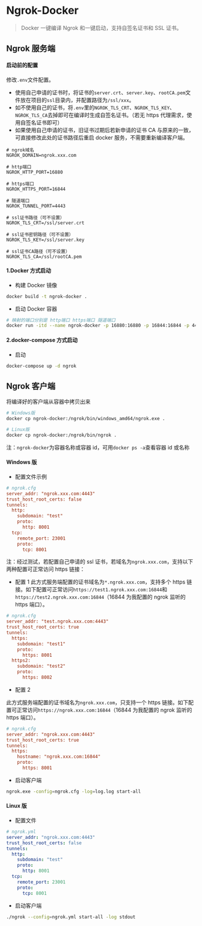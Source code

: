 # Ngrok-Docker

> Docker 一键编译 Ngrok 和一键启动，支持自签名证书和 SSL 证书。

## Ngrok 服务端

#### 启动前的配置

修改`.env`文件配置。

- 使用自己申请的证书时，将证书的`server.crt`、`server.key`、`rootCA.pem`文件放在项目的`ssl`目录内，并配置路径为`/ssl/xxx`。
- 如不使用自己的证书，将`.env`里的`NGROK_TLS_CRT`、`NGROK_TLS_KEY`、`NGROK_TLS_CA`去掉即可在编译时生成自签名证书。（若无 https 代理需求，使用自签名证书即可）
- 如果使用自己申请的证书，旧证书过期后若新申请的证书 CA 与原来的一致，可直接修改此处的证书路径后重启 docker 服务，不需要重新编译客户端。

```
# ngrok域名
NGROK_DOMAIN=ngrok.xxx.com

# http端口
NGROK_HTTP_PORT=16880

# https端口
NGROK_HTTPS_PORT=16844

# 隧道端口
NGROK_TUNNEL_PORT=4443

# ssl证书路径（可不设置）
NGROK_TLS_CRT=/ssl/server.crt

# ssl证书密钥路径（可不设置）
NGROK_TLS_KEY=/ssl/server.key

# ssl证书CA路径（可不设置）
NGROK_TLS_CA=/ssl/rootCA.pem
```

#### 1.Docker 方式启动

- 构建 Docker 镜像

```bash
docker build -t ngrok-docker .
```

- 启动 Docker 容器

```bash
# 映射的端口分别是 http端口 https端口 隧道端口
docker run -itd --name ngrok-docker -p 16880:16880 -p 16844:16844 -p 4443:4443 --env-file=.env ngrok-docker
```

#### 2.docker-compose 方式启动

- 启动

```bash
docker-compose up -d ngrok
```

## Ngrok 客户端

将编译好的客户端从容器中拷贝出来

```bash
# Windows版
docker cp ngrok-docker:/ngrok/bin/windows_amd64/ngrok.exe .

# Linux版
docker cp ngrok-docker:/ngrok/bin/ngrok .
```

注：`ngrok-docker`为容器名称或容器 id，可用`docker ps -a`查看容器 id 或名称

#### Windows 版

- 配置文件示例

```cfg
# ngrok.cfg
server_addr: "ngrok.xxx.com:4443"
trust_host_root_certs: false
tunnels:
  http:
    subdomain: "test"
    proto:
      http: 8001
  tcp:
    remote_port: 23001
    proto:
      tcp: 8001
```

注：经过测试，若配置自己申请的 ssl 证书，若域名为`ngrok.xxx.com`，支持以下两种配置可正常访问 https 链接：

- 配置 1
  此方式服务端配置的证书域名为`*.ngrok.xxx.com`，支持多个 https 链接。如下配置可正常访问`https://test1.ngrok.xxx.com:16844`和`https://test2.ngrok.xxx.com:16844`（16844 为我配置的 ngrok 监听的 https 端口）。

```cfg
# ngrok.cfg
server_addr: "test.ngrok.xxx.com:4443"
trust_host_root_certs: true
tunnels:
  https:
    subdomain: "test1"
    proto:
      https: 8001
  https2:
    subdomain: "test2"
    proto:
      https: 8002
```

- 配置 2

此方式服务端配置的证书域名为`ngrok.xxx.com`，只支持一个 https 链接。如下配置可正常访问`https://ngrok.xxx.com:16844`（16844 为我配置的 ngrok 监听的 https 端口）。

```cfg
# ngrok.cfg
server_addr: "ngrok.xxx.com:4443"
trust_host_root_certs: true
tunnels:
  https:
    hostname: "ngrok.xxx.com:16844"
    proto:
      https: 8001
```

- 启动客户端

```bash
ngrok.exe -config=ngrok.cfg -log=log.log start-all
```

#### Linux 版

- 配置文件

```yml
# ngrok.yml
server_addr: "ngrok.xxx.com:4443"
trust_host_root_certs: false
tunnels:
  http:
    subdomain: "test"
    proto:
      http: 8001
  tcp:
    remote_port: 23001
    proto:
      tcp: 8001
```

- 启动客户端

```bash
./ngrok --config=ngrok.yml start-all -log stdout
```
